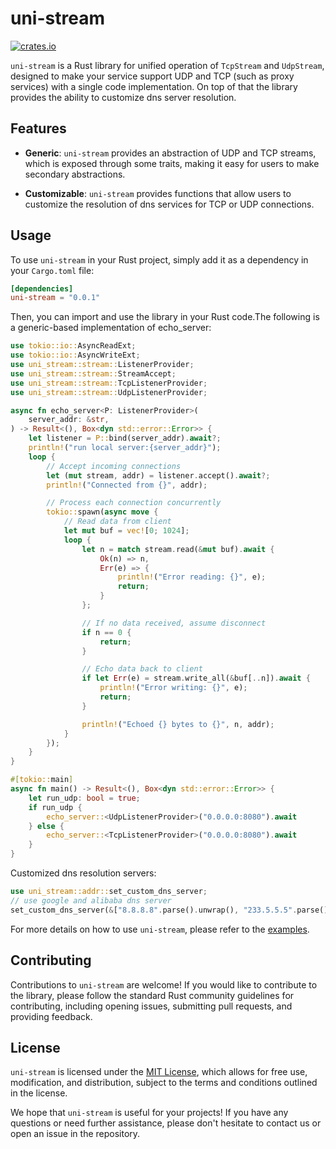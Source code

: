 # uni-stream

[![crates.io](https://img.shields.io/crates/v/uni-stream.svg)](https://crates.io/crates/uni-stream)


`uni-stream` is a Rust library for unified operation of `TcpStream` and `UdpStream`, designed to make your service support UDP and TCP (such as proxy services) with a single code implementation. On top of that the library provides the ability to customize dns server resolution.

## Features

-   **Generic**: `uni-stream` provides an abstraction of UDP and TCP streams, which is exposed through some traits, making it easy for users to make secondary abstractions.
    
-   **Customizable**: `uni-stream` provides functions that allow users to customize the resolution of dns services for TCP or UDP connections.
    
## Usage

To use `uni-stream` in your Rust project, simply add it as a dependency in your `Cargo.toml` file:

```toml
[dependencies]
uni-stream = "0.0.1"
``` 

Then, you can import and use the library in your Rust code.The following is a generic-based implementation of echo_server:

```rust
use tokio::io::AsyncReadExt;
use tokio::io::AsyncWriteExt;
use uni_stream::stream::ListenerProvider;
use uni_stream::stream::StreamAccept;
use uni_stream::stream::TcpListenerProvider;
use uni_stream::stream::UdpListenerProvider;

async fn echo_server<P: ListenerProvider>(
    server_addr: &str,
) -> Result<(), Box<dyn std::error::Error>> {
    let listener = P::bind(server_addr).await?;
    println!("run local server:{server_addr}");
    loop {
        // Accept incoming connections
        let (mut stream, addr) = listener.accept().await?;
        println!("Connected from {}", addr);

        // Process each connection concurrently
        tokio::spawn(async move {
            // Read data from client
            let mut buf = vec![0; 1024];
            loop {
                let n = match stream.read(&mut buf).await {
                    Ok(n) => n,
                    Err(e) => {
                        println!("Error reading: {}", e);
                        return;
                    }
                };

                // If no data received, assume disconnect
                if n == 0 {
                    return;
                }

                // Echo data back to client
                if let Err(e) = stream.write_all(&buf[..n]).await {
                    println!("Error writing: {}", e);
                    return;
                }

                println!("Echoed {} bytes to {}", n, addr);
            }
        });
    }
}

#[tokio::main]
async fn main() -> Result<(), Box<dyn std::error::Error>> {
    let run_udp: bool = true;
    if run_udp {
        echo_server::<UdpListenerProvider>("0.0.0.0:8080").await
    } else {
        echo_server::<TcpListenerProvider>("0.0.0.0:8080").await
    }
}
```

Customized dns resolution servers:
```rust
use uni_stream::addr::set_custom_dns_server;
// use google and alibaba dns server
set_custom_dns_server(&["8.8.8.8".parse().unwrap(), "233.5.5.5".parse().unwrap()]).unwrap();
```


For more details on how to use `uni-stream`, please refer to the [examples](https://github.com/acking-you/uni-stream/tree/master/examples).

## Contributing

Contributions to `uni-stream` are welcome! If you would like to contribute to the library, please follow the standard Rust community guidelines for contributing, including opening issues, submitting pull requests, and providing feedback.

## License

`uni-stream` is licensed under the [MIT License](https://github.com/acking-you/uni-stream/blob/master/LICENSE), which allows for free use, modification, and distribution, subject to the terms and conditions outlined in the license.

We hope that `uni-stream` is useful for your projects! If you have any questions or need further assistance, please don't hesitate to contact us or open an issue in the repository.